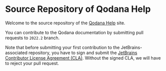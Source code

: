 # Source Repository of Qodana Help

Welcome to the source repository of the [Qodana Help](https://www.jetbrains.com/help/qodana/) site.

You can contribute to the Qodana documentation by submitting pull requests to `2022.2` branch.

Note that before submitting your first contribution to the JetBrains-associated repository, you have to sign and submit the [JetBrains Contributor License Agreement (CLA)](https://www.jetbrains.com/agreements/cla/). Without the signed CLA, we will have to reject your pull request.

